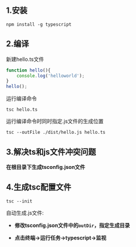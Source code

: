 ## 1.安装

```
npm install -g typescript
```

## 2.编译

新建hello.ts文件

```typescript
function hello(){
    console.log('helloworld');
}
hello();
```

运行编译命令
```
tsc hello.ts
```

运行编译命令时同时指定.js文件的生成位置

```
tsc --outFile ./dist/hello.js hello.ts
```

## 3.解决ts和js文件冲突问题

**在根目录下生成tsconfig.json文件**

## 4.生成tsc配置文件

```
tsc --init
```

自动生成.js文件:

- **修改tsconfig.json文件中的`outDir`，指定生成目录**

- **点击终端->运行任务->typescript->监视**